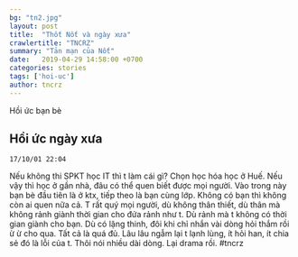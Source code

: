 ```yaml
---
bg: "tn2.jpg"
layout: post
title:  "Thốt Nốt và ngày xưa"
crawlertitle: "TNCRZ"
summary: "Tản mạn của Nốt"
date:   2019-04-29 14:58:00 +0700
categories: stories
tags: ['hoi-uc']
author: tncrz
---
```

Hồi ức bạn bè

## Hồi ức ngày xưa
`17/10/01 22:04`

Nếu không thi SPKT học IT thì t làm cái gì? Chọn học hóa học ở Huế. Nếu vậy thì học ở gần nhà, đâu có thể quen biết được mọi người. Vào trong này bạn bè đầu tiên là ở ktx, tiếp theo là bạn cùng lớp. Không có bạn thì không còn ai quen nữa cả. T rất quý mọi người, dù không thân thiết, dù thân mà không rảnh giành thời gian cho đứa rảnh như t. Dù rảnh mà t không có thời gian giành cho bạn. Dù có lặng thinh, đôi khi chỉ nhắn vài dòng hỏi thắm rồi ừ ừ cho qua. Tất cả là quá đủ. Lâu lâu ngẫm lại t lạnh lùng, ít hỏi han, ít chia sẻ đó là lỗi của t. Thôi nói nhiều dài dòng.
Lại drama rồi.
#tncrz